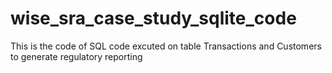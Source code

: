 # wise_sra_case_study_sqlite_code

This is the code of SQL code excuted on table Transactions and Customers to generate regulatory reporting
